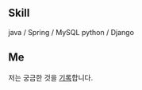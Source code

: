## Skill
java / Spring / MySQL
python / Django

## Me
저는 궁금한 것을 [기록](https://programmer-think.tistory.com/)합니다. 
